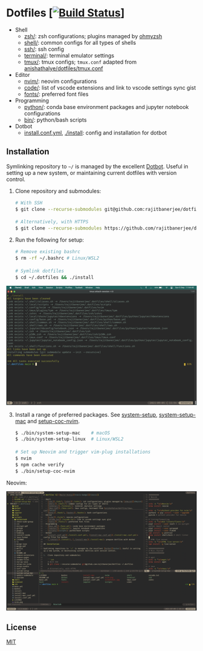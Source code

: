 # Dotfiles \[[![Build Status][travis-badge]][travis]]

- Shell
  - [zsh/](./zsh/): zsh configurations; plugins managed by [ohmyzsh][ohmyzsh]
  - [shell/](./shell/): common configs for all types of shells
  - [ssh/](./ssh/): ssh config
  - [terminal/](./terminal/): terminal emulator settings
  - [tmux/](./tmux/): tmux configs; `tmux.conf` adapted from [anishathalye/dotfiles/tmux.conf][anish]
- Editor
  - [nvim/](./nvim/): neovim configurations
  - [code/](./code/): list of vscode extensions and link to vscode settings sync gist
  - [fonts/](./fonts/): preferred font files
- Programming
  - [python/](./python/): conda base environment packages and jupyter notebook configurations
  - [bin/](./bin/): python/bash scripts
- Dotbot
  - [install.conf.yml](./install.conf.yml), [./install](./install): config and installation for dotbot

## Installation

Symlinking repository to `~/` is managed by the excellent [Dotbot][dotbot]. Useful in setting up a new system, or maintaining current dotfiles with version control.

1.  Clone repository and submodules:

    ```zsh
    # With SSH
    $ git clone --recurse-submodules git@github.com:rajitbanerjee/dotfiles ~/.dotfiles

    # Alternatively, with HTTPS
    $ git clone --recurse-submodules https://github.com/rajitbanerjee/dotfiles.git ~/.dotfiles
    ```

2.  Run the following for setup:

    ```zsh
    # Remove existing bashrc
    $ rm -rf ~/.bashrc # Linux/WSL2

    # Symlink dotfiles
    $ cd ~/.dotfiles && ./install
    ```

<p align='center'>
  <img src='./screenshots/dotbot.png'>
</p>

3.  Install a range of preferred packages. See [system-setup][ss], [system-setup-mac][ssm] and [setup-coc-nvim][scn].

    ```zsh
    $ ./bin/system-setup-mac    # macOS
    $ ./bin/system-setup-linux  # Linux/WSL2

    # Set up Neovim and trigger vim-plug installations
    $ nvim
    $ npm cache verify
    $ ./bin/setup-coc-nvim
    ```

Neovim:

<p align='center'>
  <img src='./screenshots/nvim.png'>
</p>

## License

[MIT][license]

[travis-badge]: https://api.travis-ci.com/rajitbanerjee/dotfiles.svg?branch=main
[travis]: https://travis-ci.com/rajitbanerjee/dotfiles
[anish]: https://github.com/anishathalye/dotfiles/blob/master/tmux.conf
[dotbot]: https://github.com/anishathalye/dotbot
[ohmyzsh]: https://github.com/ohmyzsh/ohmyzsh
[ss]: https://github.com/rajitbanerjee/dotfiles/blob/main/bin/system-setup
[ssm]: https://github.com/rajitbanerjee/dotfiles/blob/main/bin/system-setup-mac
[scn]: https://github.com/rajitbanerjee/dotfiles/blob/main/bin/setup-coc-nvim
[license]: LICENSE
